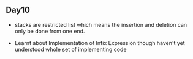 ## Day10

- stacks are restricted list which means the insertion and deletion can only be done from one end.

- Learnt about Implementation of Infix Expression though haven't yet understood whole set of implementing code
